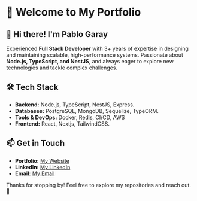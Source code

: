 # 🚀 Welcome to My Portfolio

## 👋 Hi there! I'm Pablo Garay
Experienced **Full Stack Developer** with 3+ years of expertise in designing and maintaining scalable, high-performance systems. Passionate about **Node.js, TypeScript, and NestJS**, and always eager to explore new technologies and tackle complex challenges.

## 🛠️ Tech Stack
- **Backend:** Node.js, TypeScript, NestJS, Express.
- **Databases:** PostgreSQL, MongoDB, Sequelize, TypeORM.
- **Tools & DevOps:** Docker, Redis, CI/CD, AWS
- **Frontend:** React, Nextjs, TailwindCSS.

## 📫 Get in Touch
- **Portfolio:** [My Website](https://pablogaray.netlify.app/)
- **LinkedIn:** [My LinkedIn](https://www.linkedin.com/in/pablo-garay-dev/)
- **Email:** [My Email](pablo.garay.dev@gmail.com)

Thanks for stopping by! Feel free to explore my repositories and reach out. 🚀